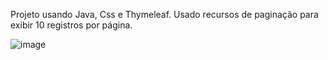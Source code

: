 Projeto usando Java, Css e Thymeleaf. Usado recursos de paginação para exibir 10 registros por página.

![image](https://github.com/user-attachments/assets/6e98f0bf-5a06-4d5a-a87c-bd1eae420405)
